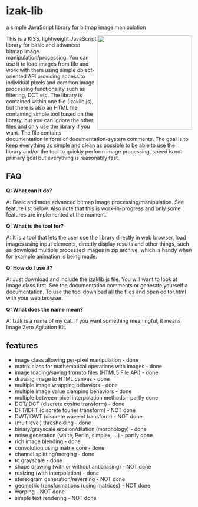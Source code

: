 # izak-lib

a simple JavaScript library for bitmap image manipulation

<img align="right" src="https://raw.github.com/drummyfish/izak-lib/master/izak.png" width="256">

This is a KISS, lightweight JavaScript library for basic and advanced bitmap image
manipulation/processing. You can use it to load images from file and work with them
using simple object-oriented API providing access to individual pixels and common
image processing functionality such as filtering, DCT etc. The library is contained
within one file (izaklib.js), but there is also an HTML file containing simple tool
based on the library, but you can ignore the other files and only use the library if
you want. The file contains documentation in form of documentation-system comments.
The goal is to keep everything as simple and clean as possible to be able to use the library
and/or the tool to quickly perform image processing, speed is not primary goal
but everything is reasonably fast.

FAQ
---

**Q: What can it do?**

A: Basic and more advanced bitmap image processing/manipulation. See feature list below.
   Also note that this is work-in-progress and only some features are implemented at the
   moment.
   
**Q: What is the tool for?**

A: It is a tool that lets the user use the library directly in web browser, load images using input
   elements, directly display results and other things, such as download multiple processed images
   in zip archive, which is handy when for example animation is being made.

**Q: How do I use it?**

A: Just download and include the izaklib.js file. You will want to look at Image class
   first. See the documentation comments or generate yourself a documentation. To use the
   tool download all the files and open editor.html with your web browser.

**Q: What does the name mean?**

A: Izák is a name of my cat. If you want something meaningful, it means Image Zero Agitation Kit.

features
--------
* image class allowing per-pixel manipulation - done
* matrix class for mathematical operations with images - done
* image loading/saving from/to files (HTML5 File API) - done
* drawing image to HTML canvas - done
* multiple image wrapping behaviors - done
* multiple image value clamping behaviors - done
* multiple between-pixel interpolation methods - partly done
* DCT/IDCT (discrete cosine transform) - done
* DFT/IDFT (discrete fourier transform) - NOT done
* DWT/IDWT (discrete wavelet transform) - NOT done
* (multilevel) thresholding - done
* binary/grayscale erosion/dilation (morphology) - done
* noise generation (white, Perlin, simplex, ...) - partly done
* rich image blending - done
* convolution using matrix core - done
* channel splitting/merging - done
* to grayscale - done
* shape drawing (with or without antialiasing) - NOT done
* resizing (with interpolation) - done
* stereogram generation/reversing - NOT done
* geometric transformations (using matrices) - NOT done
* warping - NOT done
* simple text rendering - NOT done

